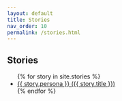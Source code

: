 ```yaml
---
layout: default
title: Stories
nav_order: 10
permalink: /stories.html
---
```


<div class="well">
    <h2>Stories</h2>
    <ul>
    {% for story in site.stories %}
    <li><a href="{{ story.url | relative_url}}">
        {{ story.persona }} ({{ story.title }})
        </a></li>
    {% endfor %}
    </ul>
</div>
